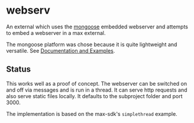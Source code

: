 # webserv

An external which uses the [mongoose](https://github.com/cesanta/mongoose) embedded webserver and attempts to embed a webserver in a max external.

The mongoose platform was chose because it is quite lightweight and versatile. See [Documentation and Examples](https://mongoose.ws/documentation/).

## Status

This works well as a proof of concept. The webserver can be switched on and off via messages and is run in a thread. It can serve http requests and also serve static files locally. It defaults to the subproject folder and port 3000.

The implementation is based on the max-sdk's `simplethread` example.

